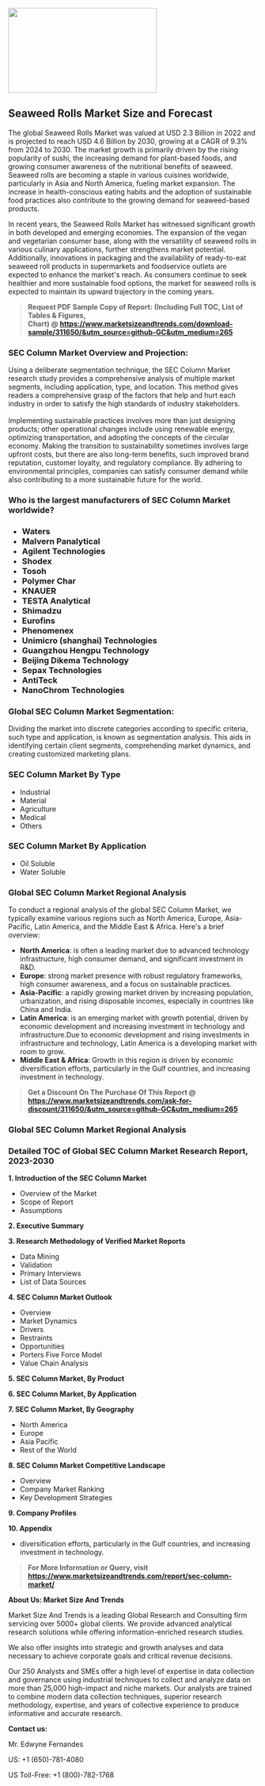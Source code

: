 <p><img class="alignnone size-medium wp-image-20088" src="https://ffe5etoiles.com/wp-content/uploads/2024/12/MST1-300x171.png" alt="" width="300" height="171" /></p><h2>Seaweed Rolls Market Size and Forecast</h2><p>The global Seaweed Rolls Market was valued at USD 2.3 Billion in 2022 and is projected to reach USD 4.6 Billion by 2030, growing at a CAGR of 9.3% from 2024 to 2030. The market growth is primarily driven by the rising popularity of sushi, the increasing demand for plant-based foods, and growing consumer awareness of the nutritional benefits of seaweed. Seaweed rolls are becoming a staple in various cuisines worldwide, particularly in Asia and North America, fueling market expansion. The increase in health-conscious eating habits and the adoption of sustainable food practices also contribute to the growing demand for seaweed-based products.</p><p>In recent years, the Seaweed Rolls Market has witnessed significant growth in both developed and emerging economies. The expansion of the vegan and vegetarian consumer base, along with the versatility of seaweed rolls in various culinary applications, further strengthens market potential. Additionally, innovations in packaging and the availability of ready-to-eat seaweed roll products in supermarkets and foodservice outlets are expected to enhance the market's reach. As consumers continue to seek healthier and more sustainable food options, the market for seaweed rolls is expected to maintain its upward trajectory in the coming years.</p></p><blockquote id="" class=""><strong>Request PDF Sample Copy of Report: (Including Full TOC, List of Tables &amp; Figures, Chart)&nbsp;@&nbsp;<strong><a href="https://www.marketsizeandtrends.com/download-sample/311650/&utm_source=github-GC&utm_medium=265" target="_blank">https://www.marketsizeandtrends.com/download-sample/311650/&utm_source=github-GC&utm_medium=265</a></strong></strong></blockquote><h3 id="" class="">SEC Column Market&nbsp;Overview and Projection:</h3><p id="" class="">Using a deliberate segmentation technique, the SEC Column Market research study provides a comprehensive analysis of multiple market segments, including application, type, and location. This method gives readers a comprehensive grasp of the factors that help and hurt each industry in order to satisfy the high standards of industry stakeholders. <br /> <br />Implementing sustainable practices involves more than just designing products; other operational changes include using renewable energy, optimizing transportation, and adopting the concepts of the circular economy. Making the transition to sustainability sometimes involves large upfront costs, but there are also long-term benefits, such improved brand reputation, customer loyalty, and regulatory compliance. By adhering to environmental principles, companies can satisfy consumer demand while also contributing to a more sustainable future for the world.</p><h3 id="" class="">Who is the largest manufacturers of&nbsp;SEC Column Market worldwide?</h3><h3 class=""><p><ul><li>Waters </li><li> Malvern Panalytical </li><li> Agilent Technologies </li><li> Shodex </li><li> Tosoh </li><li> Polymer Char </li><li> KNAUER </li><li> TESTA Analytical </li><li> Shimadzu </li><li> Eurofins </li><li> Phenomenex </li><li> Unimicro (shanghai) Technologies </li><li> Guangzhou Hengpu Technology </li><li> Beijing Dikema Technology </li><li> Sepax Technologies </li><li> AntiTeck </li><li> NanoChrom Technologies</li></ul></p></h3><h3 id="" class="">Global&nbsp;SEC Column Market Segmentation:</h3><p id="" class="">Dividing the market into discrete categories according to specific criteria, such type and application, is known as segmentation analysis. This aids in identifying certain client segments, comprehending market dynamics, and creating customized marketing plans.</p><h3 id="" class="">SEC Column Market&nbsp;By Type</h3><p><p><ul><li>Industrial</li><li> Material</li><li> Agriculture</li><li> Medical</li><li> Others</p></li></ul></p></p><h3 id="" class="">SEC Column Market&nbsp;By Application</h3><p class=""><p><ul><li>Oil Soluble</li><li> Water Soluble</li></ul></p></p><h3 id="" class="">Global SEC Column Market Regional Analysis</h3><p id="" class="">To conduct a regional analysis of the global SEC Column Market, we typically examine various regions such as North America, Europe, Asia-Pacific, Latin America, and the Middle East &amp; Africa. Here's a brief overview:</p><ul><li><strong>North America</strong>: is often a leading market due to advanced technology infrastructure, high consumer demand, and significant investment in R&amp;D.</li><li><strong>Europe</strong>: strong market presence with robust regulatory frameworks, high consumer awareness, and a focus on sustainable practices.</li><li><strong>Asia-Pacific</strong>: a rapidly growing market driven by increasing population, urbanization, and rising disposable incomes, especially in countries like China and India.</li><li><strong>Latin America</strong>: is an emerging market with growth potential, driven by economic development and increasing investment in technology and infrastructure.Due to economic development and rising investments in infrastructure and technology, Latin America is a developing market with room to grow.</li><li><strong>Middle East &amp; Africa</strong>: Growth in this region is driven by economic diversification efforts, particularly in the Gulf countries, and increasing investment in technology.</li></ul><blockquote id="" class=""><strong>Get a Discount On The Purchase Of This Report @ <strong><a href="https://www.marketsizeandtrends.com/ask-for-discount/311650/&utm_source=github-GC&utm_medium=265" target="_blank">https://www.marketsizeandtrends.com/ask-for-discount/311650/&utm_source=github-GC&utm_medium=265</a></strong></strong></blockquote><h3 id="" class="">Global SEC Column Market Regional Analysis</h3><h3 id="" class="">Detailed TOC of Global SEC Column Market Research Report, 2023-2030</h3><p id="" class=""><strong>1. Introduction of the SEC Column Market</strong></p><ul><li>Overview of the Market</li><li>Scope of Report</li><li>Assumptions</li></ul><p id="" class=""><strong>2. Executive Summary</strong></p><p id="" class=""><strong>3. Research Methodology of Verified Market Reports</strong></p><ul><li>Data Mining</li><li>Validation</li><li>Primary Interviews</li><li>List of Data Sources</li></ul><p id="" class=""><strong>4. SEC Column Market Outlook</strong></p><ul><li>Overview</li><li>Market Dynamics</li><li>Drivers</li><li>Restraints</li><li>Opportunities</li><li>Porters Five Force Model</li><li>Value Chain Analysis</li></ul><p id="" class=""><strong>5. SEC Column Market, By Product</strong></p><p id="" class=""><strong>6. SEC Column Market, By Application</strong></p><p id="" class=""><strong>7. SEC Column Market, By Geography</strong></p><ul><li>North America</li><li>Europe</li><li>Asia Pacific</li><li>Rest of the World</li></ul><p id="" class=""><strong>8. SEC Column Market Competitive Landscape</strong></p><ul><li>Overview</li><li>Company Market Ranking</li><li>Key Development Strategies</li></ul><p id="" class=""><strong>9. Company Profiles</strong></p><p id="" class=""><strong>10. Appendix</strong></p><ul><li>diversification efforts, particularly in the Gulf countries, and increasing investment in technology.</li></ul><blockquote id="" class=""><strong>For More Information or Query, visit <strong><strong><a href="https://www.marketsizeandtrends.com/report/sec-column-market/" target="_blank">https://www.marketsizeandtrends.com/report/sec-column-market/</a></strong></strong></strong></blockquote><p id="" class=""><strong>About Us: Market Size And Trends</strong></p><p id="" class="">Market Size And Trends is a leading Global Research and Consulting firm servicing over 5000+ global clients. We provide advanced analytical research solutions while offering information-enriched research studies.</p><p id="" class="">We also offer insights into strategic and growth analyses and data necessary to achieve corporate goals and critical revenue decisions.</p><p id="" class="">Our 250 Analysts and SMEs offer a high level of expertise in data collection and governance using industrial techniques to collect and analyze data on more than 25,000 high-impact and niche markets. Our analysts are trained to combine modern data collection techniques, superior research methodology, expertise, and years of collective experience to produce informative and accurate research.</p><p id="" class=""><strong>Contact us:</strong></p><p id="" class="">Mr. Edwyne Fernandes</p><p id="" class="">US: +1 (650)-781-4080</p><p id="" class="">US Toll-Free: +1 (800)-782-1768</p>
